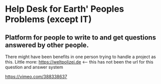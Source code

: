 # Help Desk for Earth' Peoples Problems (except IT)

## Platform for people to write to and get questions answered by other people.

There might have been benefits in one person trying to handle a project as this. Little more: https://weltpolizei.de <-- this has not been the url for this question and answer system

https://vimeo.com/388338637
